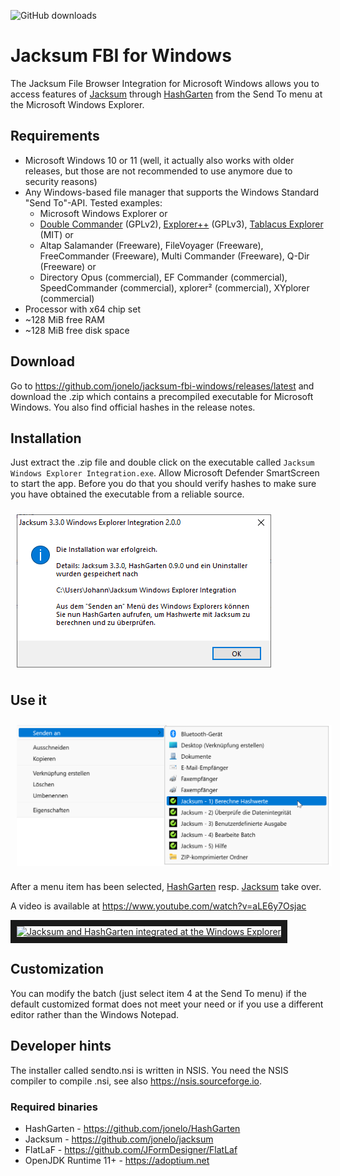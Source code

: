 ![GitHub downloads](https://img.shields.io/github/downloads/jonelo/jacksum-fbi-windows/total?color=green)

# Jacksum FBI for Windows

The Jacksum File Browser Integration for Microsoft Windows allows you to access features of [Jacksum](https://github.com/jonelo/jacksum) through [HashGarten](https://github.com/jonelo/HashGarten) from the Send To menu at the Microsoft Windows Explorer.

## Requirements

  * Microsoft Windows 10 or 11 (well, it actually also works with older releases, but those are not recommended to use anymore due to security reasons)
  * Any Windows-based file manager that supports the Windows Standard "Send To"-API. Tested examples:
    * Microsoft Windows Explorer or
    * [Double Commander](https://sourceforge.net/projects/doublecmd/) (GPLv2), [Explorer++](https://github.com/derceg/explorerplusplus) (GPLv3), [Tablacus Explorer](https://github.com/tablacus/TablacusExplorer) (MIT) or
    * Altap Salamander (Freeware), FileVoyager (Freeware), FreeCommander (Freeware), Multi Commander (Freeware), Q-Dir (Freeware) or
    * Directory Opus (commercial), EF Commander (commercial), SpeedCommander (commercial), xplorer² (commercial), XYplorer (commercial)
  * Processor with x64 chip set
  * ~128 MiB free RAM
  * ~128 MiB free disk space

## Download

Go to https://github.com/jonelo/jacksum-fbi-windows/releases/latest and download the .zip which contains a precompiled executable for Microsoft Windows.
You also find official hashes in the release notes.

## Installation

Just extract the .zip file and double click on the executable called `Jacksum Windows Explorer Integration.exe`.
Allow Microsoft Defender SmartScreen to start the app. Before you do that you should verify hashes to make sure you have obtained the executable from a reliable source.

<img src="https://raw.githubusercontent.com/jonelo/jacksum-fbi-windows/main/docs/images/Jacksum_Windows_Explorer_Integration_2.0.0.png" alt="Jacksum Windows Explorer Integration Installation" style="vertical-align:top;margin:10px 10px" />


## Use it

<img src="https://raw.githubusercontent.com/jonelo/jacksum-fbi-windows/main/docs/images/sendto-de.png" alt="Send to screenshot" style="vertical-align:top;margin:10px 10px" />

After a menu item has been selected, [HashGarten](https://github.com/jonelo/HashGarten) resp. [Jacksum](https://github.com/jonelo/jacksum) take over.

A video is available at https://www.youtube.com/watch?v=aLE6y7Osjac

<a href="http://www.youtube.com/watch?feature=player_embedded&v=aLE6y7Osjac" target="_blank"><img src="http://img.youtube.com/vi/aLE6y7Osjac/0.jpg" 
alt="Jacksum and HashGarten integrated at the Windows Explorer" width="240" height="180" border="10" /></a>

## Customization

You can modify the batch (just select item 4 at the Send To menu) if the default customized format does not meet your need or if you use a different editor rather than the Windows Notepad.

## Developer hints

The installer called sendto.nsi is written in NSIS. You need the NSIS compiler to compile .nsi, see also https://nsis.sourceforge.io.

### Required binaries

- HashGarten - https://github.com/jonelo/HashGarten
- Jacksum - https://github.com/jonelo/jacksum
- FlatLaF - https://github.com/JFormDesigner/FlatLaf
- OpenJDK Runtime 11+ - https://adoptium.net
